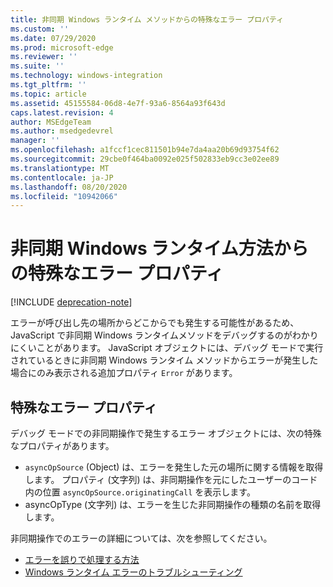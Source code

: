 ```yaml
---
title: 非同期 Windows ランタイム メソッドからの特殊なエラー プロパティ
ms.custom: ''
ms.date: 07/29/2020
ms.prod: microsoft-edge
ms.reviewer: ''
ms.suite: ''
ms.technology: windows-integration
ms.tgt_pltfrm: ''
ms.topic: article
ms.assetid: 45155584-06d8-4e7f-93a6-8564a93f643d
caps.latest.revision: 4
author: MSEdgeTeam
ms.author: msedgedevrel
manager: ''
ms.openlocfilehash: a1fccf1cec811501b94e7da4aa20b69d93754f62
ms.sourcegitcommit: 29cbe0f464ba0092e025f502833eb9cc3e02ee89
ms.translationtype: MT
ms.contentlocale: ja-JP
ms.lasthandoff: 08/20/2020
ms.locfileid: "10942066"
---
```

# 非同期 Windows ランタイム方法からの特殊なエラー プロパティ  

[!INCLUDE [deprecation-note](../includes/legacy-edge-note.md)]  

エラーが呼び出し先の場所からどこからでも発生する可能性があるため、JavaScript で非同期 Windows ランタイムメソッドをデバッグするのがわかりにくいことがあります。  JavaScript オブジェクトには、デバッグ モードで実行されているときに非同期 Windows ランタイム メソッドからエラーが発生した場合にのみ表示される追加プロパティ `Error` があります。  
  
## 特殊なエラー プロパティ  

デバッグ モードでの非同期操作で発生するエラー オブジェクトには、次の特殊なプロパティがあります。  

*   `asyncOpSource` \(Object\) は、エラーを発生した元の場所に関する情報を取得します。  プロパティ \(文字列\) は、非同期操作を元にしたユーザーのコード内の位置 `asyncOpSource.originatingCall` を表示します。  
*   asyncOpType \(文字列\) は、エラーを生じた非同期操作の種類の名前を取得します。  
    
非同期操作でのエラーの詳細については、次を参照してください。  
  
*   [エラーを誤りで処理する方法][PreviousVersionsWindowsAppsHh700337]  
*   [Windows ランタイム エラーのトラブルシューティング][PreviousVersionsWindowsAppsHh974350]  

<!-- links -->  

[PreviousVersionsWindowsAppsHh700337]: /previous-versions/windows/apps/hh700337(v=win.10) "エラーを誤って処理する方法 (HTML) |Microsoft ドキュメント"  
[PreviousVersionsWindowsAppsHh974350]: /previous-versions/windows/apps/hh974350(v=win.10) "Windows ランタイム エラー (HTML) のトラブルシューティング |Microsoft ドキュメント"  
